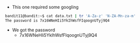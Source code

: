 - This one required some googling
```bash
bandit11@bandit:~$ cat data.txt | tr 'A-Za-z' 'N-ZA-Mn-za-m'
The password is 7x16WNeHIi5YkIhWsfFIqoognUTyj9Q4
```
- We got the password
    - 7x16WNeHIi5YkIhWsfFIqoognUTyj9Q4